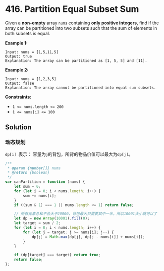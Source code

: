 # 416. Partition Equal Subset Sum

Given a **non-empty** array `nums` containing **only positive integers**, find if the array can be partitioned into two subsets such that the sum of elements in both subsets is equal.

**Example 1:**

```
Input: nums = [1,5,11,5]
Output: true
Explanation: The array can be partitioned as [1, 5, 5] and [11].
```

**Example 2:**

```
Input: nums = [1,2,3,5]
Output: false
Explanation: The array cannot be partitioned into equal sum subsets.
```

**Constraints:**

-   `1 <= nums.length <= 200`
-   `1 <= nums[i] <= 100`

## Solution

### 动态规划

`dp[i] `表示： 容量为`j`的背包，所背的物品价值可以最大为`dp[j]`。

```javascript
/**
 * @param {number[]} nums
 * @return {boolean}
 */
var canPartition = function (nums) {
    let sum = 0;
    for (let i = 0; i < nums.length; i++) {
        sum += nums[i];
    }
    if ((sum & 1) === 1 || nums.length <= 1) return false;

    // 所有元素总和不会大于20000，背包最大只需要其中一半，所以10001大小就可以了
    let dp = new Array(10001).fill(0);
    let target = sum / 2;
    for (let i = 0; i < nums.length; i++) {
        for (let j = target; j >= nums[i]; j--) {
            dp[j] = Math.max(dp[j], dp[j - nums[i]] + nums[i]);
        }
    }

    if (dp[target] === target) return true;
    return false;
};
```
